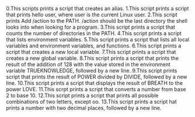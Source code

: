 0.This scripts prints a script that creates an alias.
1.This script prints a script that prints hello user, where user is the current Linux user.
2.This script prints Add /action to the PATH. /action should be the last directory the shell looks into when looking for a program.
3.This script prints a  script that counts the number of directories in the PATH.
4.This script prints  a script that lists environment variables.
5.This script prints a script that lists all local variables and environment variables, and functions.
6.This script prints a script that creates a new local variable.
7.This script prints a script that creates a new global variable.
8.This script prints  a script that prints the result of the addition of 128 with the value stored in the environment variable TRUEKNOWLEDGE, followed by a new line.
9.This script prints  script that prints the result of POWER divided by DIVIDE, followed by a new line.
10.This script prints a script that displays the result of BREATH to the power LOVE.
11.This scrpt prints a script that converts a number from base 2 to base 10.
12.This script prints  a script that prints all possible combinations of two letters, except oo.
13.This script prints  a script hat prints a number with two decimal places, followed by a new line.
